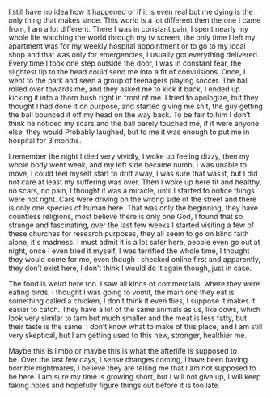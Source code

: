 I still have no idea how it happened or if it is even real but me dying is the only thing that makes since. This world is a lot different then the one I came from, I am a lot different. There I was in constant pain, I spent nearly my whole life watching the world through my tv screen, the only time I left my apartment was for my weekly hospital appointment or to go to my local shop and that was only for emergencies, I usually got everything delivered. Every time I took one step outside the door, I was in constant fear, the slightest tip to the head could send me into a fit of convulsions. Once, I went to the park and seen a group of teenagers playing soccer. The ball rolled over towards me, and they asked me to kick it back, I ended up kicking it into a thorn bush right in front of me. I tried to apologize, but they thought I had done it on purpose, and started giving me shit, the guy getting the ball bounced it off my head on the way back. To be fair to him I don’t think he noticed my scars and the ball barely touched me, if it were anyone else, they would 
 Probably laughed, but to me it was enough to put me in hospital for 3 months.  

I remember the night I died very vividly, I woke up feeling dizzy, then my whole body went weak, and my left side became numb, I was unable to move, I could feel myself start to drift away, I was sure that was it, but I did not care at least my suffering was over. Then I woke up here fit and healthy, no scars, no pain, I thought it was a miracle, until I started to notice things were not right. Cars were driving on the wrong side of the street and there is only one species of human here. That was only the beginning, they have countless religions, most believe there is only one God, I found that so strange and fascinating, over the last few weeks I started visiting a few of these churches for research purposes, they all seem to go on blind faith alone, it's madness. I must admit it is a lot safer here, people even go out at night, once I even tried it myself, I was terrified the whole time, I thought they would come for me, even though I checked online first and apparently, they don’t exist here, I don’t think I would do it again though, just in case. 

The food is weird here too. I saw all kinds of commercials, where they were eating birds, I thought I was going to vomit, the main one they eat is something called a chicken, I don’t think it even flies, I suppose it makes it easier to catch. They have a lot of the same animals as us, like cows, which look very similar to tarn but much smaller and the meat is less fatty, but their taste is the same. I don’t know what to make of this place, and I am still very skeptical, but I am getting used to this new, stronger, healthier me. 

Maybe this is limbo or maybe this is what the afterlife is supposed to be. Over the last few days, I sense changes coming, I have been having horrible nightmares, I believe they are telling me that I am not supposed to be here. I am sure my time is growing short, but I will not give up, I will keep taking notes and hopefully figure things out before it is too late.